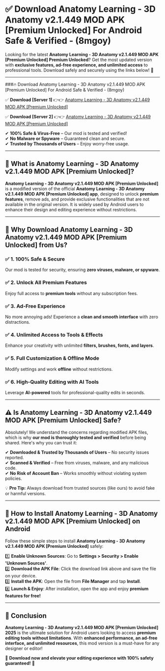 
# ✅ Download Anatomy Learning - 3D Anatomy v2.1.449 MOD APK [Premium Unlocked] For Android Safe & Verified -  (8mgoy) 

Looking for the latest **Anatomy Learning - 3D Anatomy v2.1.449 MOD APK [Premium Unlocked] Premium Unlocked**? Get the most updated version with **exclusive features, ad-free experience, and unlimited access** to professional tools. Download safely and securely using the links below! 🚀  

---

###🔥 Download Anatomy Learning - 3D Anatomy v2.1.449 MOD APK [Premium Unlocked] For Android Safe & Verified -  (8mgoy)  

✅ **Download [Server 1]** 👉👉 [Anatomy Learning - 3D Anatomy v2.1.449 MOD APK [Premium Unlocked] ](https://apkcomod.com?title=Anatomy_Learning_-_3D_Anatomy_v2.1.449_MOD_APK_[Premium_Unlocked])  

✅ **Download [Server 2]** 👉👉 [Anatomy Learning - 3D Anatomy v2.1.449 MOD APK [Premium Unlocked] ](https://apkcomod.com?title=Anatomy_Learning_-_3D_Anatomy_v2.1.449_MOD_APK_[Premium_Unlocked])  

✔ **100% Safe & Virus-Free** – Our mod is tested and verified!  
✔ **No Malware or Spyware** – Guaranteed clean and secure.  
✔ **Trusted by Thousands of Users** – Enjoy worry-free usage.  

---

## 📌 What is Anatomy Learning - 3D Anatomy v2.1.449 MOD APK [Premium Unlocked]?  

**Anatomy Learning - 3D Anatomy v2.1.449 MOD APK [Premium Unlocked]** is a modified version of the official **Anatomy Learning - 3D Anatomy v2.1.449 MOD APK [Premium Unlocked] app**, designed to unlock **premium features**, remove ads, and provide exclusive functionalities that are not available in the original version. It is widely used by Android users to enhance their design and editing experience without restrictions.  

---

## 🌟 Why Download Anatomy Learning - 3D Anatomy v2.1.449 MOD APK [Premium Unlocked] from Us?  

### ✅ 1. 100% Safe & Secure  
Our mod is tested for security, ensuring **zero viruses, malware, or spyware**.  

### ✅ 2. Unlock All Premium Features  
Enjoy full access to **premium tools** without any subscription fees.  

### ✅ 3. Ad-Free Experience  
No more annoying ads! Experience a **clean and smooth interface** with zero distractions.  

### ✅ 4. Unlimited Access to Tools & Effects  
Enhance your creativity with unlimited **filters, brushes, fonts, and layers**.  

### ✅ 5. Full Customization & Offline Mode  
Modify settings and work **offline** without restrictions.  

### ✅ 6. High-Quality Editing with AI Tools  
Leverage **AI-powered** tools for professional-quality edits in seconds.  

---

## ⚠️ Is Anatomy Learning - 3D Anatomy v2.1.449 MOD APK [Premium Unlocked] Safe?  

Absolutely! We understand the concerns regarding modified APK files, which is why **our mod is thoroughly tested and verified** before being shared. Here's why you can trust it:  

✔ **Downloaded & Trusted by Thousands of Users** – No security issues reported.  
✔ **Scanned & Verified** – Free from viruses, malware, and any malicious code.  
✔ **No Risk of Account Ban** – Works smoothly without violating system policies.  

💡 **Pro Tip:** Always download from trusted sources (like ours) to avoid fake or harmful versions.  

---

## 📲 How to Install Anatomy Learning - 3D Anatomy v2.1.449 MOD APK [Premium Unlocked] on Android  

Follow these simple steps to install **Anatomy Learning - 3D Anatomy v2.1.449 MOD APK [Premium Unlocked]** safely:  

1️⃣ **Enable Unknown Sources**: Go to **Settings > Security > Enable 'Unknown Sources'**.  
2️⃣ **Download the APK File**: Click the download link above and save the file on your device.  
3️⃣ **Install the APK**: Open the file from **File Manager** and tap **Install**.  
4️⃣ **Launch & Enjoy**: After installation, open the app and enjoy **premium features for free!**  

---

## 🚀 Conclusion  

**Anatomy Learning - 3D Anatomy v2.1.449 MOD APK [Premium Unlocked] 2025** is the ultimate solution for Android users looking to access **premium editing tools without limitations**. With **enhanced performance, an ad-free interface, and unlimited resources**, this mod version is a must-have for any designer or editor!  

🔻 **Download now and elevate your editing experience with 100% safety guaranteed!** 🔻  
